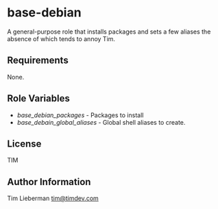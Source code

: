 base-debian
===========

A general-purpose role that installs packages and sets a few aliases the absence of which tends to annoy Tim.

Requirements
------------

None.

Role Variables
--------------

* *base_debian_packages* - Packages to install
* *base_debain_global_aliases* - Global shell aliases to create.

License
-------

TIM

Author Information
------------------

Tim Lieberman <tim@timdev.com>
